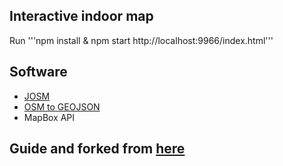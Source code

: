 ## Interactive indoor map

Run
'''npm install & npm start
http://localhost:9966/index.html'''


## Software
- [JOSM](https://josm.openstreetmap.de/)
- [OSM to GEOJSON](http://tyrasd.github.io/osmtogeojson/)
- MapBox API

## Guide and forked from [here](https://github.com/mapbox-gl-indoor/mapbox-gl-indoor) 
